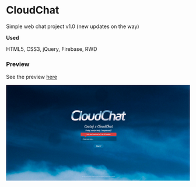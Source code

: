 # CloudChat
Simple web chat project v1.0 (new updates on the way)

__Used__

HTML5, CSS3, jQuery, Firebase, RWD

### Preview
See the preview [here](https://dabrovsky.github.io/CloudChat/)

![layout](src/img/CloudChat.png)
